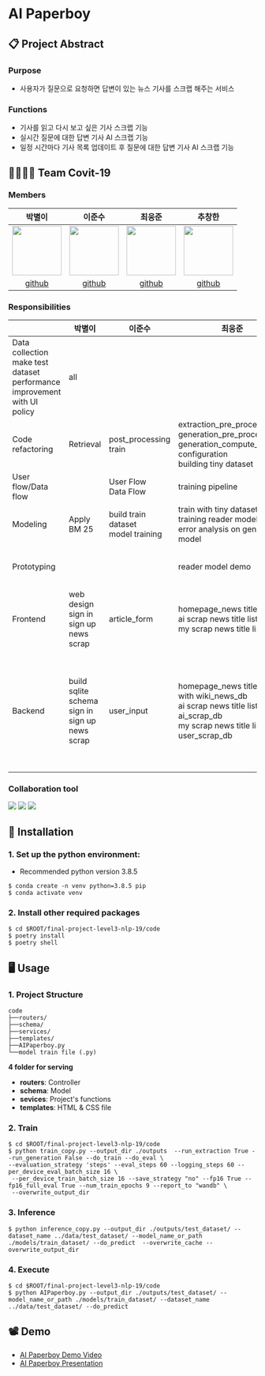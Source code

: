 # AI Paperboy

## 📋 Project Abstract

### Purpose

* 사용자가 질문으로 요청하면 답변이 있는 뉴스 기사를 스크랩 해주는 서비스

### Functions
* 기사를 읽고 다시 보고 싶은 기사 스크랩 기능
* 실시간 질문에 대한 답변 기사 AI 스크랩 기능
* 일정 시간마다 기사 목록 업데이트 후 질문에 대한 답변 기사 AI 스크랩 기능

## 👨‍👨‍👧‍👦 Team Covit-19

### Members

| <center>박별이</center> | <center>이준수</center> | <center>최웅준</center> | <center>추창한</center>
| -------- | -------- | -------- | -------- |
| [<img src="https://i.imgur.com/1zMaAt1.png" height=100px width=100px></img>](https://github.com/ParkByeolYi) | [<img src="https://i.imgur.com/o3BFRGk.png" height=100px width=100px></img>](https://github.com/JunsooLee) | [<img src="https://i.imgur.com/GzN3ZOv.png" height=100px width=100px></img>](https://github.com/woongjoonchoi) | [<img src="https://i.imgur.com/S4cM768.png" height=100px width=100px></img>](https://github.com/cnckdgks) |
| <center>[github](https://github.com/ParkByeolYi)</center> | <center>[github](https://github.com/JunsooLee)</center> | <center>[github](https://github.com/woongjoonchoi)</center> | <center>[github](https://i.imgur.com/S4cM768.png)</center> |


### Responsibilities
|                     | 박별이 | 이준수 | 최웅준 | 추창한 |
| ------------------- | ------ | ------ | ------ | ------ |
| Data collection <br> make test dataset <br> performance improvement with UI policy    | all |
| Code refactoring    | Retrieval | post_processing <br> train |extraction_pre_process <br>generation_pre_process <br>generation_compute_metrics <br>configuration  <br>building tiny dataset  | Retrieval |
| User flow/Data flow |        | User Flow <br> Data Flow |    training pipeline    |  User Flow<br> Data Flow  |
| Modeling            | Apply BM 25       | build train dataset <br> model training | train with tiny dataset <br>training reader model <br> error analysis on generation model         |   Apply BM 25   |
| Prototyping         |        |        |  reader model demo      |  ODQA model / Batch Serving      |
| Frontend            |  web design <br> sign in <br> sign up <br> news scrap  | article_form |  homepage_news title list <br> ai scrap news title list <br>my scrap news title list   |        |
| Backend             | build sqlite schema <br> sign in <br> sign up <br> news scrap | user_input |  homepage_news title list  with wiki_news_db<br> ai scrap news title list  with ai_scrap_db<br>my scrap news title list  with user_scrap_db     |  build layered architecture design <br> get article page and user_input with real time service <br> batch serving |


### Collaboration tool
<img src="https://img.shields.io/badge/Google Drive-4285F4?style=flat-square&logo=Google Drive&logoColor=white"/> <img src="https://img.shields.io/badge/MS ToDo-6264A7?style=flat-square&logo=Microsoft&logoColor=white"/> <img src="https://img.shields.io/badge/Notion-5E5E5E?style=flat-square&logo=Notion&logoColor=white"/> 

## 💾 Installation
### 1. Set up the python environment:
- Recommended python version 3.8.5

```
$ conda create -n venv python=3.8.5 pip
$ conda activate venv
```
### 2. Install other required packages

```
$ cd $ROOT/final-project-level3-nlp-19/code
$ poetry install
$ poetry shell
```

## 🖥 Usage
### 1. Project Structure
```
code
├──routers/
├──schema/
├──services/
├──templates/
├──AIPaperboy.py
└──model train file (.py)
```
**4 folder for serving**
- **routers**: Controller
- **schema**: Model
- **sevices**: Project's functions
- **templates**: HTML & CSS file

### 2. Train
```
$ cd $ROOT/final-project-level3-nlp-19/code
$ python train_copy.py --output_dir ./outputs  --run_extraction True --run_generation False --do_train --do_eval \
--evaluation_strategy 'steps' --eval_steps 60 --logging_steps 60 --per_device_eval_batch_size 16 \
 --per_device_train_batch_size 16 --save_strategy "no" --fp16 True --fp16_full_eval True --num_train_epochs 9 --report_to "wandb" \
 --overwrite_output_dir
```

### 3. Inference
```
$ python inference_copy.py --output_dir ./outputs/test_dataset/ --dataset_name ../data/test_dataset/ --model_name_or_path ./models/train_dataset/ --do_predict  --overwrite_cache --overwrite_output_dir
```

### 4. Execute
```
$ cd $ROOT/final-project-level3-nlp-19/code
$ python AIPaperboy.py --output_dir ./outputs/test_dataset/ --model_name_or_path ./models/train_dataset/ --dataset_name ../data/test_dataset/ --do_predict
```

## 📽 Demo
* [AI Paperboy Demo Video](https://www.youtube.com/watch?v=n7oPu7vrQ8s)
* [AI Paperboy Presentation](https://docs.google.com/presentation/d/1rpgp9knamiiqs4lITZMEiixSA8sfWyvv/edit?usp=sharing&ouid=110643334622897859461&rtpof=true&sd=true)

